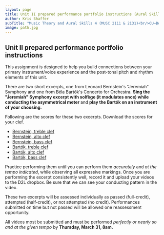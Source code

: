 ```yaml
---
layout: page
title: Unit II prepared performance portfolio instructions (Aural Skills IV) 
author: Kris Shaffer
subTitle: "Music Theory and Aural Skills 4 (MUSC 2111 & 2131)<br/>CU–Boulder, Spring 2016<br/>Kris Shaffer, Ph.D. – coordinator"
image: path.jpg
---
```


## Unit II prepared performance portfolio instructions ##

This assignment is designed to help you build connections between your primary instrument/voice experience and the post-tonal pitch and rhythm elements of this unit.

There are two short excerpts, one from Leonard Bernstein's "Jeremiah" Symphony and one from Béla Bartók's Concerto for Orchestra. **Sing the "Jeremiah" Symphony excerpt with solfège (it modulates once) while conducting the asymmetrical meter** and **play the Bartók on an instrument of your choosing.**

Following are the scores for these two excerpts. Download the scores for your clef.

- [Bernstein, treble clef](/media/Bernstein-treble.pdf)  
- [Bernstein, alto clef](/media/Bernstein-alto.pdf)  
- [Bernstein, bass clef](/media/Bernstein-bass.pdf)  
- [Bartók, treble clef](/media/Bartok-treble.pdf)  
- [Bartók, alto clef](/media/Bartok-alto.pdf)  
- [Bartók, bass clef](/media/Bartok-bass.pdf)  

Practice performing them until you can perform them *accurately* and *at the tempo indicated*, while observing all expressive markings. Once you are performing the excerpt consistently well, record it and upload your videos to the D2L dropbox. Be sure that we can see your conducting pattern in the video.

These two excerpts will be assessed individually as passed (full-credit), attempted (half-credit), or not attempted (no credit). Performances submitted on time but not passed will be allowed one reassessment opportunity. 

All videos most be submitted and must be performed *perfectly or nearly so and at the given tempo* by **Thursday, March 31, 8am.**